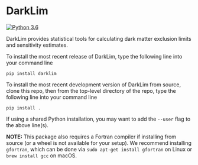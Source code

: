 # DarkLim

[![Python 3.6](https://img.shields.io/badge/python-3.6+-blue.svg)](https://www.python.org/downloads/release/python-360/)

DarkLim provides statistical tools for calculating dark matter exclusion limits and sensitivity estimates.

To install the most recent release of DarkLim, type the following line into your command line

`pip install darklim`

To install the most recent development version of DarkLim from source, clone this repo, then from the top-level directory of the repo, type the following line into your command line

`pip install .`

If using a shared Python installation, you may want to add the `--user` flag to the above line(s).

**NOTE:** This package also requires a Fortran compiler if installing from source (or a wheel is not available for your setup). We recommend installing `gfortran`, which can be done via `sudo apt-get install gfortran` on Linux or `brew install gcc` on macOS.
